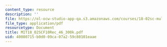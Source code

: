 ```yaml
---
content_type: resource
description: ''
file: https://ol-ocw-studio-app-qa.s3.amazonaws.com/courses/18-02sc-multivariable-calculus-fall-2010/40080715b0d009ca07a259c80101eaae_MIT18_02SCF10Rec_46_300k.pdf
file_type: application/pdf
resourcetype: Document
title: MIT18_02SCF10Rec_46_300k.pdf
uid: 40080715-b0d0-09ca-07a2-59c80101eaae
---
```

